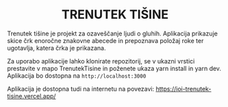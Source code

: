 <h1 align="center">
  TRENUTEK TIŠINE
</h1>

Trenutek tišine je projekt za ozaveščanje ljudi o gluhih. Aplikacija prikazuje skice črk enoročne znakovne abecede in prepoznava položaj roke ter ugotavlja, katera črka je prikazana.

Za uporabo aplikacije lahko klonirate repozitorij, se v ukazni vrstici prestavite v mapo TrenutekTisine in poženete ukaza yarn install in yarn dev.
Aplikacija bo dostopna na `http://localhost:3000`

Aplikacija je dostopna tudi na internetu na povezavi: https://ioi-trenutek-tisine.vercel.app/